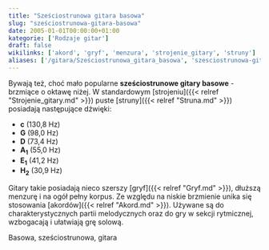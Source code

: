 ```yaml
---
title: "Sześciostrunowa gitara basowa"
slug: "sześciostrunowa-gitara-basowa"
date: 2005-01-01T00:00:00+01:00
kategorie: ['Rodzaje gitar']
draft: false
wikilinks: ['akord', 'gryf', 'menzura', 'strojenie_gitary', 'struny']
aliases: ['/gitara/Sześciostrunowa_gitara_basowa', 'szesciostrunowa-gitara-basowa']
---
```

Bywają też, choć mało popularne **sześciostrunowe gitary basowe** -
brzmiące o oktawę niżej. W standardowym
[strojeniu]({{< relref "Strojenie_gitary.md" >}}) puste
[struny]({{< relref "Struna.md" >}}) posiadają następujące dźwięki:

  - **c** (130,8 Hz)
  - **G** (98,0 Hz)
  - **D** (73,4 Hz)
  - **A<sub>1</sub>** (55,0 Hz)
  - **E<sub>1</sub>** (41,2 Hz)
  - **H<sub>2</sub>** (30,9 Hz)

Gitary takie posiadają nieco szerszy [gryf]({{< relref "Gryf.md" >}}), dłuższą
menzurę<!-- link nie odnosił się do niczego: 'Sześciostrunowa gitara basowa' ('content/Sześciostrunowa_gitara_basowa.md') links to 'menzura' ('content/menzura.md') and that does not exist --> i na ogół pełny korpus. Ze względu na
niskie brzmienie unika się stosowania [akordów]({{< relref "Akord.md" >}}).
Używane są do charakterystycznych partii melodycznych oraz do gry w
sekcji rytmicznej, wzbogacają i ułatwiają grę solową.

Basowa, sześciostrunowa, gitara<!-- link nie odnosił się do niczego: 'Sześciostrunowa gitara basowa' ('content/Sześciostrunowa_gitara_basowa.md') links to 'kategoria:rodzaje_gitar' ('content/kategoria:rodzaje_gitar.md') and that does not exist -->
